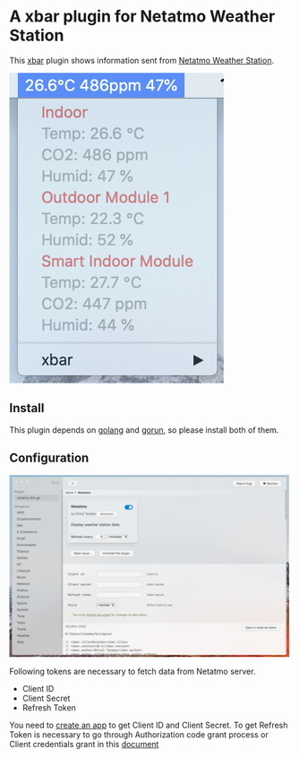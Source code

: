 # A xbar plugin for Netatmo Weather Station

This [xbar](https://xbarapp.com/) plugin shows information sent from [Netatmo Weather Station](https://www.netatmo.com/en-us/weather/weatherstation).

![](https://raw.githubusercontent.com/stanaka/netatmo-xbar-plugin/main/netatmo-xbar-plugin.png)

## Install

This plugin depends on [golang](https://golang.org/) and [gorun](https://github.com/erning/gorun), so please install both of them.

## Configuration

<img src="https://github.com/stanaka/netatmo-xbar-plugin/blob/main/netatmo-xbar-plugin-configuration.png?raw=true" width=500>

Following tokens are necessary to fetch data from Netatmo server.
* Client ID
* Client Secret
* Refresh Token

You need to [create an app](https://dev.netatmo.com/apps/createanapp#form) to get Client ID and Client Secret.
To get Refresh Token is necessary to go through Authorization code grant process or Client credentials grant in this [document](https://dev.netatmo.com/apidocumentation/oauth)

